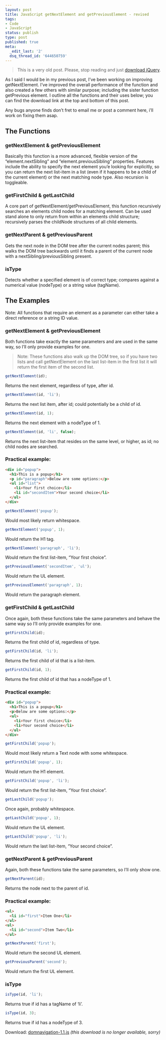 ```yaml
---
layout: post
title: JavaScript getNextElement and getPreviousElement - revised
tags:
- Code
- JavaScript
status: publish
type: post
published: true
meta:
  _edit_last: '2'
  dsq_thread_id: '644650759'
---
```

> This is a very old post. Please, stop reading and just <a href="http://jquery.com/">download jQuery</a>.

As I said I would be in my previous post, I’ve been working on improving getNextElement. I’ve improved the overall performance of the function and also created a few others with similar purpose; including the sister function getPrevious element. I outline all the functions and their uses below; you can find the download link at the top and bottom of this post.

Any bugs anyone finds don’t fret to email me or post a comment here, i’ll work on fixing them asap.

## The Functions

### getNextElement & getPreviousElement

Basically this function is a more advanced, flexible version of the “element.nextSibling” and “element.previousSibling” properties. Features include the ability to specify the next element you’e looking for explicitly, so you can return the next list-item in a list (even if it happens to be a child of the current element) or the next matching node type. Also recursion is toggleable.

### getFirstChild & getLastChild

A core part of getNextElement/getPreviousElement, this function recursively searches an elements child nodes for a matching element. Can be used stand alone to only return from within an elements child structure; recursively parses the childNode structures of all child elements.

### getNextParent & getPreviousParent

Gets the next node in the DOM tree after the current nodes parent; this walks the DOM tree backwards until it finds a parent of the current node with a nextSibling/previousSibling present.

### isType

Detects whether a specified element is of correct type; compares against a numerical value (nodeType) or a string value (tagName).

## The Examples

Note: All functions that require an element as a parameter can either take a direct reference or a string ID value.

### getNextElement & getPreviousElement

Both functions take exactly the same parameters and are used in the same way, so I’ll only provide examples for one.

> Note: These functions also walk up the DOM tree, so if you have two lists and call getNextElement on the last list-item in the first list it will return the first item of the second list.

``` js
getNextElement(id);
```

Returns the next element, regardless of type, after id.

``` js
getNextElement(id, 'li');
```

Returns the next list item, after id; could potentially be a child of id.

``` js
getNextElement(id, 1);
```

Returns the next element with a nodeType of 1.

``` js
getNextElement(id, 'li', false);
```

Returns the next list-item that resides on the same level, or higher, as id; no child nodes are searched.

### Practical example:

``` html
<div id="popup">
  <h1>This is a popup</h1>
  <p id="paragraph">Below are some options:</p>
  <ul id="list">
    <li>Your first choice</li>
    <li id="secondItem">Your second choice</li>
  </ul>
</div>
```

``` js
getNextElement('popup');
```

Would most likely return whitespace.

``` js
getNextElement('popup', 1);
```

Would return the H1 tag.

``` js
getNextElement('paragraph', 'li');
```

Would return the first list-item, “Your first choice”.

``` js
getPreviousElement('secondItem', 'ul');
```

Would return the UL element.

``` js
getPreviousElement('paragraph', 1);
```

Would return the paragraph element.

### getFirstChild & getLastChild

Once again, both these functions take the same parameters and behave the same way so I’ll only provide examples for one.

``` js
getFirstChild(id);
```

Returns the first child of id, regardless of type.

``` js
getFirstChild(id, 'li');
```

Returns the first child of id that is a list-item.

``` js
getFirstChild(id, 1);
```

Returns the first child of id that has a nodeType of 1.

### Practical example:

``` html
<div id="popup">
  <h1>This is a popup</h1>
  <p>Below are some options:</p>
  <ul>
    <li>Your first choice</li>
    <li>Your second choice</li>
  </ul>
</div>
```

``` js
getFirstChild('popup');
```

Would most likely return a Text node with some whitespace.

``` js
getFirstChild('popup', 1);
```

Would return the H1 element.

``` js
getFirstChild('popup', 'li');
```

Would return the first list-item, “Your first choice”.

``` js
getLastChild('popup');
```

Once again, probably whitespace.

``` js
getLastChild('popup', 1);
```

Would return the UL element.

``` js
getLastChild('popup', 'li');
```

Would return the last list-item, “Your second choice”.

### getNextParent & getPreviousParent

Again, both these functions take the same parameters, so I’ll only show one.

``` js
getNextParent(id);
```

Returns the node next to the parent of id.

### Practical example:

``` html
<ul>
  <li id="first">Item One</li>
</ul>
<ul>
  <li id="second">Item Two</li>
</ul>
```

``` js
getNextParent('first');
```

Would return the second UL element.

``` js
getPreviousParent('second');
```

Would return the first UL element.

### isType

``` js
isType(id, 'li');
```

Returns true if id has a tagName of ‘li’.

``` js
isType(id, 3);
```

Returns true if id has a nodeType of 3.

Download: <a href="#" title="DOM Navigation javascript file">domnavigation-1.1.js</a> *(this download is no longer available, sorry)*
